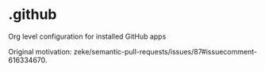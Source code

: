 # .github

Org level configuration for installed GitHub apps

Original motivation: zeke/semantic-pull-requests/issues/87#issuecomment-616334670.

